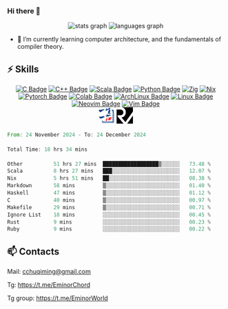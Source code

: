 ### Hi there 👋
<div align="center">
  <img src="https://github-readme-stats.vercel.app/api?username=Emin017&theme=calm&hide_title=false&hide_rank=false&show_icons=true&include_all_commits=true&count_private=true&disable_animations=false&locale=en&hide_border=false&" height="150" alt="stats graph"/>
  <img src="https://github-readme-stats.vercel.app/api/top-langs?username=Emin017&theme=calm&locale=en&hide_title=false&layout=compact&card_width=320&langs_count=5&hide_border=false&hide=html" height="150" alt="languages graph"/>
</div>

- 🌱 I’m currently learning computer architecture, and the fundamentals of compiler theory.
## ⚡ Skills
<div align="center">

[![C Badge](https://img.shields.io/badge/C-00599C?style=flat-square&logo=c&logoColor=white)]()
[![C++ Badge](https://img.shields.io/badge/C%2B%2B-00599C?style=flat-square&logo=c%2B%2B&logoColor=white)]()
[![Scala Badge](https://img.shields.io/badge/Scala-DC322F?style=flat-square&logo=scala&logoColor=white)]()
[![Python Badge](https://img.shields.io/badge/-Python-3776AB?style=flat-square&logo=Python&logoColor=white)]()
[![Zig](https://img.shields.io/badge/Zig-%23F7A41D.svg?style=flat-square&logo=zig&logoColor=white)]()
[![Nix](https://img.shields.io/badge/NIX-5277C3.svg?style=flat-square&logo=NixOS&logoColor=white)]()
[![Pytorch Badge](https://img.shields.io/badge/-Pytorch-EE4C2C?style=flat-square&logo=PyTorch&logoColor=white)]()
[![Colab Badge](https://img.shields.io/badge/Colab-F9AB00?style=flat-square&logo=googlecolab&color=525252)]()
[![ArchLinux Badge](https://img.shields.io/badge/Arch_Linux-1793D1?style=flat-square&logo=arch-linux&logoColor=white)]()
[![Linux Badge](https://img.shields.io/badge/-Linux-FCC624?style=flat-square&logo=Linux&logoColor=white)]()
[![Neovim Badge](https://img.shields.io/badge/NeoVim-%2357A143.svg?&style=flat-square&logo=neovim&logoColor=white)]()
[![Vim Badge](https://img.shields.io/badge/VIM-%2311AB00.svg?&style=flat-square&logo=vim&logoColor=white)]()
<br>
 <img src="ysyx.png" width = "38" height = "38" alt="YSYX Badge"/>
 <img src="risc-v.svg" width = "38" height = "38" alt="RISCV"/>

</div>

<!--START_SECTION:waka-->

```rust
From: 24 November 2024 - To: 24 December 2024

Total Time: 18 hrs 34 mins

Other          51 hrs 27 mins  ██████████████████▒░░░░░░   73.48 %
Scala          8 hrs 27 mins   ███░░░░░░░░░░░░░░░░░░░░░░   12.07 %
Nix            5 hrs 51 mins   ██░░░░░░░░░░░░░░░░░░░░░░░   08.38 %
Markdown       58 mins         ▒░░░░░░░░░░░░░░░░░░░░░░░░   01.40 %
Haskell        47 mins         ▒░░░░░░░░░░░░░░░░░░░░░░░░   01.12 %
C              40 mins         ▒░░░░░░░░░░░░░░░░░░░░░░░░   00.97 %
Makefile       29 mins         ▒░░░░░░░░░░░░░░░░░░░░░░░░   00.71 %
Ignore List    18 mins         ░░░░░░░░░░░░░░░░░░░░░░░░░   00.45 %
Rust           9 mins          ░░░░░░░░░░░░░░░░░░░░░░░░░   00.23 %
Ruby           9 mins          ░░░░░░░░░░░░░░░░░░░░░░░░░   00.22 %
```

<!--END_SECTION:waka-->

## 📫 Contacts
Mail: cchuqiming@gmail.com

Tg: https://t.me/EminorChord

Tg group: https://t.me/EminorWorld
